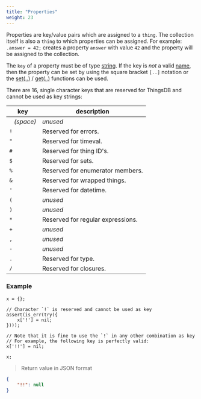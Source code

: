```yaml
---
title: "Properties"
weight: 23
---
```


Properties are key/value pairs which are assigned to a `thing`. The collection itself is also a `thing` to which properties can be assigned.
For example: `.answer = 42;` creates a property `answer` with value `42` and the property will be assigned to the collection.

The `key` of a property must be of type [string](../../data-types/str). If the key is *not* a valid [name](../names), then the property can be set by using
the square bracket `[..]` notation or the [set(..)](../../data-types/thing/set) / [get(..)](../../data-types/thing/get) functions can be used.

There are 16, single character keys that are reserved for ThingsDB and cannot be used as key strings:

key | description
--- | -----------
` ` *(space)* | *unused*
`!` | Reserved for errors.
`"` | Reserved for timeval.
`#` | Reserved for thing ID's.
`$` | Reserved for sets.
`%` | Reserved for enumerator members.
`&` | Reserved for wrapped things.
`'` | Reserved for datetime.
`(` | *unused*
`)` | *unused*
`*` | Reserved for regular expressions.
`+` | *unused*
`,` | *unused*
`-` | *unused*
`.` | Reserved for type.
`/` | Reserved for closures.

### Example


```thingsdb,json_response
x = {};

// Character `!` is reserved and cannot be used as key
assert(is_err(try({
    x['!'] = nil;
})));

// Note that it is fine to use the `!` in any other combination as key
// For example, the following key is perfectly valid:
x['!!'] = nil;

x;
```

> Return value in JSON format

```json
{
    "!!": null
}
```